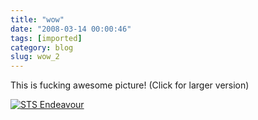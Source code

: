 ```yaml
---
title: "wow"
date: "2008-03-14 00:00:46"
tags: [imported]
category: blog
slug: wow_2
---
```


This is fucking awesome picture! (Click for larger version)

<a href="https://antwrp.gsfc.nasa.gov/apod/image/0803/STS123Endeavour_08pd0714.jpg"><img src="https://antwrp.gsfc.nasa.gov/apod/image/0803/STS123Endeavour_08pd0714_d800.jpg" alt="STS Endeavour" /></a>
